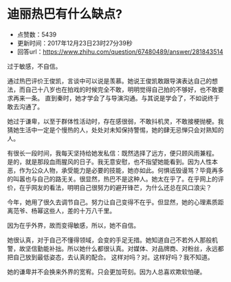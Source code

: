 # 迪丽热巴有什么缺点?
- 点赞数：5439
- 更新时间：2017年12月23日23时27分39秒
- 回答url：https://www.zhihu.com/question/67480489/answer/281843514
<body>
 <p data-pid="qGobtdKx">过于敏感，不自信。</p>
 <p data-pid="E2t4fgmj">通过热巴评价王俊凯，言谈中可以说是羡慕。她说王俊凯敢跟导演表达自己的想法，而自己十八岁也在拍戏的时候完全不敢，明明觉得自己拍的不够好，也不敢要求再来一条。 直到秦时，她才学会了与导演沟通。与其说是学会了，不如说终于敢去沟通了。</p>
 <p data-pid="zCH7IsQY">她过于谦卑，以至于群体性活动时，存在感很弱，不敢抖机灵，不敢接梗抛梗。我猜她生活中一定是个慢热的人，处处对未知保持警惕，她的肆无忌惮只会对熟知的人。</p>
 <p data-pid="Iw0SXxtm">有很长一段时间，我每天坚持给她发私信：既然选择了远方，便只顾风雨兼程。 是的，就是那段血雨腥风的日子。我无意安慰，也不指望她能看到。因为人性本恶，作为公众人物，承受能力是必要的技能，她亦如此。何惧诋毁谩骂？毕竟再多的叫嚣也与自己的路无关。很显然，热巴不是这种人。她太在乎了。在乎网上的评价，在乎网友的看法，明明自己很努力的避开锋芒，为什么还总在风口浪尖？</p>
 <p data-pid="LMT1vOlZ">今年，她用了很久去调节自己。努力让自己变得不在乎。但显然，她的心理素质距离范爷、杨幂这些人，差的十万八千里。</p>
 <p data-pid="H7iA-v8G">因为在乎外界，故而变得敏感，所以，她不自信。</p>
 <p data-pid="UGpbt6bL">她很认真，对于自己不懂得领域，会变的手足无措。她知道自己不若外人那般机警，故坚信勤能补拙。所以她什么都很认真。对媒体、对品牌商、对粉丝，永远都把自己放到最低姿态，去认真的配合。 这样对吗？对。这样好吗？我不知道。</p>
 <p data-pid="p5OR_YrO">她的谦卑并不会换来外界的宽宥。只会更加苛刻。因为人总喜欢欺软怕硬。</p>
</body>